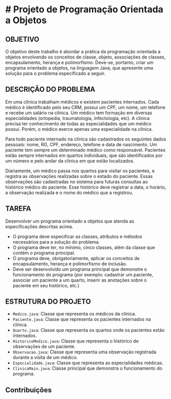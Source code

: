 # # Projeto de Programação Orientada a Objetos

## OBJETIVO
O objetivo deste trabalho é abordar a prática da programação orientada a objetos envolvendo os conceitos de
classe, objeto, associações de classes, encapsulamento, herança e polimorfismo.
Deve-se, portanto, criar um programa orientado a objetos, na linguagem Java, que apresente uma solução
para o problema especificado a seguir.

## DESCRIÇÃO DO PROBLEMA
Em uma clínica trabalham médicos e existem pacientes internados.
Cada médico é identificado pelo seu CRM, possui um CPF, um nome, um telefone e recebe um salário na
clínica. Um médico tem formação em diversas especialidades (ortopedia, traumatologia, infectologia, etc).
A clínica precisa ter conhecimento de todas as especialidades que um médico possui. Porém, o médico
exerce apenas uma especialidade na clínica.

Para todo paciente internado na clínica são cadastrados os seguintes dados pessoais: nome, RG, CPF,
endereço, telefone e data de nascimento.
Um paciente tem sempre um determinado médico como responsável.
Pacientes estão sempre internados em quartos individuais, que são identificados por um número e pelo andar
da clínica em que estão localizados.

Diariamente, um médico passa nos quartos para visitar os pacientes, e registra as observações realizadas
sobre o estado do paciente.
Essas observações são cadastradas no sistema para futuras consultas ao histórico médico do paciente.
Esse histórico deve registrar a data, o horário, a observação realizada e o nome do médico que a registrou.

## TAREFA
Desenvolver um programa orientado a objetos que atenda as especificações descritas acima.
- O programa deve especificar as classes, atributos e métodos necessários para a solução do problema.
- O programa deve ter, no mínimo, cinco classes, além da classe que contém o programa principal.
- O programa deve, obrigatoriamente, aplicar os conceitos de encapsulamento, herança e polimorfismo
  de inclusão.
- Deve ser desenvolvido um programa principal que demonstre o funcionamento do programa (por
  exemplo: cadastrar um paciente, associar um paciente a um quarto, inserir as anotações sobre o
  paciente em seu histórico, etc.)

## ESTRUTURA DO PROJETO
- `Medico.java`: Classe que representa os médicos da clínica.
- `Paciente.java`: Classe que representa os pacientes internados na clínica.
- `Quarto.java`: Classe que representa os quartos onde os pacientes estão internados.
- `HistoricoMedico.java`: Classe que representa o histórico de observações de um paciente.
- `Observacao.java`: Classe que representa uma observação registrada durante a visita de um médico.
- `Especialidade.java`: Classe que representa as especialidades médicas.
- `ClinicaMain.java`: Classe principal que demonstra o funcionamento do programa.

## Contribuições 

